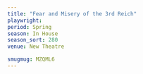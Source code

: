 ```yaml
---
title: "Fear and Misery of the 3rd Reich"
playwright:
period: Spring
season: In House
season_sort: 280
venue: New Theatre

smugmug: MZQML6
---
```

